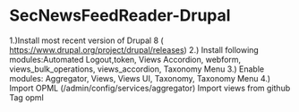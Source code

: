 # SecNewsFeedReader-Drupal
1.)Install most recent version of Drupal 8 ( https://www.drupal.org/project/drupal/releases) 
2.)  Install following modules:Automated Logout,token, Views Accordion, webform, views_bulk_operations, views_accordion, Taxonomy Menu
3.) Enable modules: Aggregator, Views, Views UI, Taxonomy, Taxonomy Menu
4.) Import OPML (/admin/config/services/aggregator)
Import views from github
Tag opml
